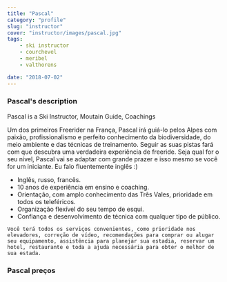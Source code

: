 ```yaml
---
title: "Pascal"
category: "profile"
slug: "instructor"
cover: "instructor/images/pascal.jpg"
tags:
    - ski instructor
    - courchevel
    - meribel
    - valthorens

date: "2018-07-02"
---
```


### Pascal's description
Pascal is a Ski Instructor, Moutain Guide, Coachings

Um dos primeiros Freerider na França, Pascal irá guiá-lo pelos Alpes com paixão, profissionalismo e perfeito conhecimento da biodiversidade, do meio ambiente e das técnicas de treinamento.
Seguir as suas pistas fará com que descubra uma verdadeira experiência de freeride.
Seja qual for o seu nível, Pascal vai se adaptar com grande prazer e isso mesmo se você for um iniciante.
Eu falo fluentemente inglês :)
 
* Inglês, russo, francês.
* 10 anos de experiência em ensino e coaching.
* Orientação, com amplo conhecimento das Três Vales, prioridade em todos os teleféricos.
* Organização flexível do seu tempo de esqui.
* Confiança e desenvolvimento de técnica com qualquer tipo de público.

`Você terá todos os serviços convenientes, como prioridade nos elevadores, correção de vídeo, recomendações para comprar ou alugar seu equipamento, assistência para planejar sua estadia, reservar um hotel, restaurante e toda a ajuda necessária para obter o melhor de sua estada.`

### Pascal preços